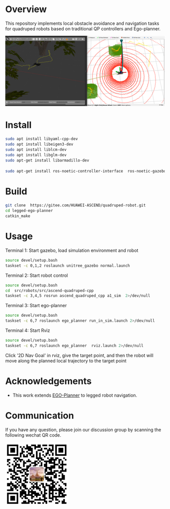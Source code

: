 # Overview

This repository implements local obstacle avoidance and navigation tasks for quadruped robots based on traditional QP controllers and Ego-planner.

![1690627750459](image/README/overview.png)

# Install

```bash
sudo apt install libyaml-cpp-dev
sudo apt install libeigen3-dev
sudo apt install liblcm-dev
sudo apt install libglm-dev
sudo apt-get install libarmadillo-dev

sudo apt-get install ros-noetic-controller-interface  ros-noetic-gazebo-ros-control ros-noetic-joint-state-controller ros-noetic-effort-controllers ros-noetic-joint-trajectory-controller
```

# Build

```bash
git clone  https://gitee.com/HUAWEI-ASCEND/quadruped-robot.git
cd legged-ego-planner
catkin_make
```

# Usage

Terminal 1: Start gazebo, load simulation environment and robot

```bash
source devel/setup.bash
taskset -c 0,1,2 roslaunch unitree_gazebo normal.launch
```

Terminal 2: Start robot control

```bash
source devel/setup.bash
cd  src/robots/src/ascend-quadruped-cpp
taskset -c 3,4,5 rosrun ascend_quadruped_cpp a1_sim  2>/dev/null
```

Terminal 3: Start ego-planner

```bash
source devel/setup.bash
taskset -c 6,7 roslaunch ego_planner run_in_sim.launch 2>/dev/null
```

Terminal 4: Start Rviz

```bash
source devel/setup.bash
taskset -c 6,7 roslaunch ego_planner  rviz.launch 2>/dev/null
```

Click '2D Nav Goal' in rviz, give the target point, and then the robot will move along the planned local trajectory to the target point

# Acknowledgements

- This work extends [EGO-Planner](https://github.com/ZJU-FAST-Lab/ego-planner) to legged robot navigation.

# Communication

If you have any question, please join our discussion group by scanning the following wechat QR code.

<img src="image/QR-code.jpg" alt="QR" title="" width="200" align=center />
